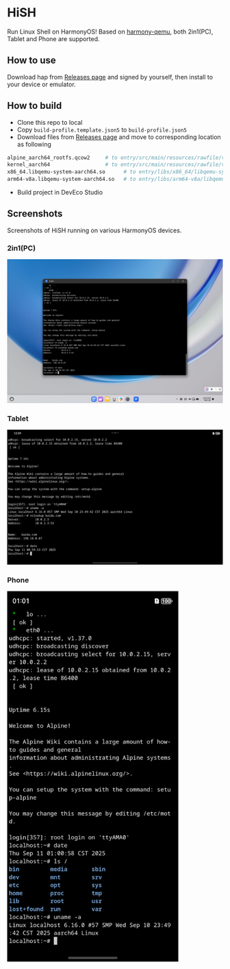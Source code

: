 # HiSH

Run Linux Shell on HarmonyOS! Based on [harmony-qemu](https://github.com/hackeris/harmony-qemu), both 2in1(PC), Tablet and Phone are supported.

## How to use

Download hap from [Releases page](https://github.com/harmoninux/HiSH/releases) and signed by yourself, then install to your device or emulator.

## How to build

- Clone this repo to local
- Copy `build-profile.template.json5` to `build-profile.json5`
- Download files from [Releases page](https://github.com/harmoninux/HiSH/releases) and move to corresponding location as following
```bash
alpine_aarch64_rootfs.qcow2     # to entry/src/main/resources/rawfile/vm 
kernel_aarch64                  # to entry/src/main/resources/rawfile/vm
x86_64.libqemu-system-aarch64.so      # to entry/libs/x86_64/libqemu-system-aarch64.so
arm64-v8a.libqemu-system-aarch64.so   # to entry/libs/arm64-v8a/libqemu-system-aarch64.so
```
- Build project in DevEco Studio

## Screenshots

Screenshots of HiSH running on various HarmonyOS devices.

### 2in1(PC)

![On 2in1(PC)](docs/images/Screenshot_2025-09-11T005915.png)

### Tablet

![On 2in1(PC)](docs/images/Screenshot_2025-09-11T010000.png)

### Phone

<img src="docs/images/Screenshot_2025-09-11T010113.png" width="400" alt="On Phone"/>

